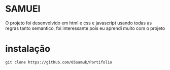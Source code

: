 # SAMUEl

O projeto foi desenvolvido em html e css e javascript usando todas as regras tanto semantico, foi interessante pois eu aprendi muito com o projeto 

# instalação

``` git clone https://github.com/05samuk/Portifolio ```
